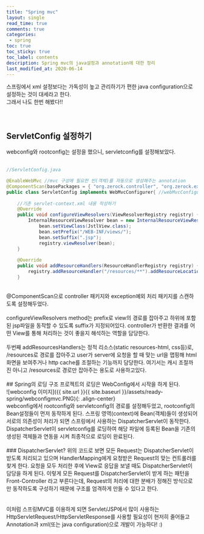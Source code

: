 ```yaml
---
title: "Spring mvc"    
layout: single    
read_time: true    
comments: true   
categories: 
 - spring  
toc: true    
toc_sticky: true    
toc_label: contents    
description: Spring mvc의 java설정과 annotation에 대한 정리  
last_modified_at: 2020-06-14   
---
```

스프링에서 xml 설정보다는 가독성이 높고 관리하기가 편한 java configuration으로 설정하는 것이 대세라고 한다.  
그래서 나도 한번 해봤다!! 
<br>
<br>
<br>
## ServletConfig 설정하기
webconfig와 rootconfig는 설정을 했으니, servletconfig를 설정해보았다.
<br>
<br>
```java
//ServletConfig.java

@EnableWebMvc //mvc 구성에 필요한 빈(객체)를 자동으로 생성해주는 annotation
@ComponentScan(basePackages = { "org.zerock.controller", "org.zerock.exception"})
public class ServletConfig implements WebMvcConfigurer{ //webMvcConfigurer: 생성된 빈을 커스터마이징 가능하게 해줌
	
	//기존 servlet-context.xml 내용 작성하기
	@Override
	public void configureViewResolvers(ViewResolverRegistry registry) {
		InternalResourceViewResolver bean = new InternalResourceViewResolver();
			bean.setViewClass(JstlView.class);
			bean.setPrefix("/WEB-INF/views/");
			bean.setSuffix(".jsp");
			registry.viewResolver(bean);
	}
	
	@Override
	public void addResourceHandlers(ResourceHandlerRegistry registry) {
		registry.addResourceHandler("/resources/**").addResourceLocations("/resources/");
	}

```
<br>
@ComponentScan으로 controller 패키지와 exception예외 처리 패키지를 스캔하도록 설정해두었다. 
<br>
<br>
configureViewResolvers method는 prefix로 view의 경로를 잡아주고 하위에 포함된 jsp파일을 동작할 수 있도록 suffix가 지정되어있다. 
controller가 반환한 결과를 어떤 View를 통해 처리하는 것이 좋을지 해석하는 역할을 담당한다.  
<br>
<br>
두번째 addResourcesHandlers는 정적 리소스(static resources-html, css등)로, /resources로 경로를 잡아주고 user가 server에 요청을 할 때  
맞는 url을 맵핑해 html화면을 보여주거나 http cache를 조절하는 기능까지 담당한다. 여기서는 캐시 조절까진 아니고 /resources로 경로만 잡아주는 용도로 사용하고있다.  
<br>
<br>
## Spring의 로딩 구조
프로젝트의 로딩은 WebConfig에서 시작을 하게 된다.
<br>
![webconfig 이미지]({{ site.url }}{{ site.baseurl }}/assets/ready-spring/webconfigmvc.PNG){: .align-center}  
<br>
webconfig에서 rootconfig와 servletconfig의 경로를 설정해두었고, rootconfig의 Bean설정들이 먼저 동작하게 된다.  
스프링 영역(context)에 Bean(객체)들이 생성되어 서로의 의존성이 처리가 되면 스프링에서 사용하는 DispatcherServlet이 동작한다.   
DispatcherServlet이 servletconfig를 로딩하여 해당 파일에 등록된 Bean을 기존의 생성된 객체들과 연동을 시켜 최종적으로 로딩이 완료된다.  
<br>
<br>
### DispatcherServlet?
위의 코드로 보면 모든 Request는 DispatcherServlet이 받도록 처리되고 있으며 HandlerMapping에게 요청받은 Request의 맞는 컨트롤러를 
찾게 한다. 요청을 모두 처리한 후에 View로 응답을 보낼 때도 DispatcherServlet이 담당을 하게 된다.  
이렇게 모든 Request를 DispatcherServlet이 받게 하는 패턴을 Front-Controller 라고 부른다는데, Request의 처리에 대한 분배가
정해진 방식으로만 동작하도록 구성하기 때문에 구조를 엄격하게 만들 수 있다고 한다.  
<br>
<br>
<br>
이처럼 스프링MVC를 이용하게 되면 Servlet/JSP에서 많이 사용하는 HttpServletRequest/HttpServletResponse를 사용할 필요성이 현저히 줄어들고 
Annotation과 xml(또는 java configuration)으로 개발이 가능하다! :) 
<br>
<br>
<br>
<br>








